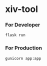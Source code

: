 # xiv-tool

### For Developer
```bash
flask run 
```

### For Production
```bash
gunicorn app:app
```

